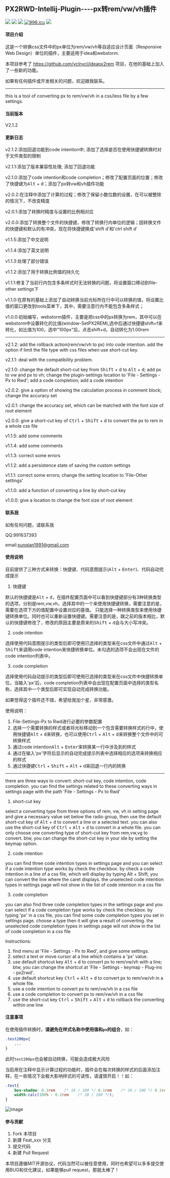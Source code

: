 ## PX2RWD-Intellij-Plugin----px转rem/vw/vh插件

[![](https://img.shields.io/badge/license-MIT-000000.svg)](https://github.com/sunqian1991/px2rwd-intellij-plugin/blob/master/LICENSE)
[![](https://img.shields.io/jetbrains/plugin/v/11187.svg)](https://plugins.jetbrains.com/plugin/11187-px2rem)
[![](https://img.shields.io/jetbrains/plugin/d/11187.svg)](https://plugins.jetbrains.com/plugin/11187-px2rem)
[![996.icu](https://img.shields.io/badge/link-996.icu-red.svg)](https://996.icu)
[![](https://tracking.gitads.io/?repo=px2rwd-intellij-plugin)](https://images.gitads.io/px2rwd-intellij-plugin)

#### 项目介绍

这是一个转换css文件中的px单位为rem/vw/vh等自适应设计页面（Responsive Web Design）单位的插件，主要适用于idea和webstorm. 

本项目参考了 https://github.com/yclnycl/ideapx2rem 项目，在他的基础上加入了一些新的功能。

如果有任何插件或开发相关的问题，欢迎跟我联系。

*********************************************

this is a tool of converting px to rem/vw/vh in a css/less file by a few settings.

#### 当前版本

V2.1.2

#### 更新日志

v2.1.2:添加回退功能到code intention中; 添加了选择是否在使用快捷键转换时对于文件类型的限制

v2.1.1:添加了版本兼容性处理; 添加了回退功能

v2.1.0:添加了code intention和code completion；修改了配置页面的位置；修改了快捷键为<kbd>Alt</kbd> + <kbd>d</kbd>；添加了px转vw和vh插件功能

v2.0.2:在注释中添加了计算的过程；修改了保留小数位数的设置，在可以被整除的情况下，不改变精度

v2.0.1:添加了转换时精度与设置的比例相对应

v2.0.0:添加了转换整个文件的快捷键，修改了转换行内单位的逻辑；因转换文件的快捷键和默认的有冲突，现在将快捷键换成'shift d'和'ctrl shift d'

v1.1.5:添加了中文说明

v1.1.4:添加了英文说明

v1.1.3:处理了部分错误

v1.1.2:添加了用于转换比例值的持久化 

v1.1.1:修复了当前行内包含多条样式时无法转换的问题，将设置窗口移动到file-other settings下

v1.1.0:在原有的基础上添加了自动转换当前光标所在行中可以转换的值，将设置比值的窗口更改到tools菜单下，其中，需要注意行内不能包含多条样式；

v1.0.0:初始编写，webstorm插件，主要是把css中的px转换为rem，其中可以在webstorm中设置转化的比值(window-SetPX2REM),选中后通过快捷键shift+f来转化，如比值为100，选中"100px"后，点击shift+d，自动转化为1.00rem

*********************************************

v2.1.2: add the rollback action(rem/vw/vh to px) into code intention. add the option if limit the file type with css files when use short-cut key.

v2.1.1: deal with the compatibility problem.

v2.1.0: change the default short-cut key from <kbd>Shift</kbd> + <kbd>d</kbd> to <kbd>Alt</kbd> + <kbd>d</kbd>; add px to vw and px to vh; change the plugin-settings location to 'File - Settings - Px to Rwd'; add a code completion; add a code intention

v2.0.2: give a option of showing the calculation process in comment block; change the accuracy set

v2.0.1: change the accuracy set, which can be matched with the font size of root element

v2.0.0: give a short-cut key of <kbd>Ctrl</kbd> + <kbd>Shift</kbd> + <kbd>d</kbd> to convert the px to rem in a whole css file

v1.1.5: add some comments

v1.1.4: add some comments

v1.1.3: correct some errors

v1.1.2: add a persistence state of saving the custom settings

v1.1.1: correct some errors; change the setting location to 'File-Other settings'

v1.1.0: add a function of converting a line by short-cut key

v1.0.0: give a location to change the font size of root element


#### 联系我

如有任何问题，请联系我

QQ:991637393

email:sunqian1991@gmail.com


#### 使用说明
目前提供了三种方式来转换：快捷键、代码意图提示(<kbd>Alt</kbd> + <kbd>Enter</kbd>)、代码自动完成提示

1. 快捷键

默认的快捷键是<kbd>Alt</kbd> + <kbd>d</kbd>，在插件配置页面中可以看到快捷键部分有3种转换类型的选项，分别是rem,vw,vh，选择其中的一个来使用快捷键转换，需要注意的是，需要在选项下方的值配置中设置对应的基值。
只能选择一种转换类型来使用快捷键转换单位。同时也可以重新设置快捷键。需要注意的是，跟之前的版本相比，默认的快捷键修改了，修改的原因主要是原来的<kbd>Shift</kbd> + <kbd>d</kbd>会与大小写冲突。

2. code intention

选择使用代码意图提示的类型后即可使用已选择的类型来在css文件中通过<kbd>Alt</kbd> + <kbd>Shift</kbd>来调用code intention来快捷转换单位。未勾选的选项不会出现在文件的code intention列表中。

3. code completion

选择使用代码自动提示的类型后即可使用已选择的类型来在css文件中快捷转换单位，当输入'px'后，code completion列表中会出现在配置页面中选择的类型名称，选择其中一个类型后即可实现自动完成转换功能。

如果觉得这个插件还不错，希望给我加个星，非常感激。

使用说明：
1. File-Settings-Px to Rwd进行必要的参数配置
2. 选择一个需要转换的样式或者将光标移动到一个包含需要转换样式的行中，使用快捷键<kbd>Alt</kbd> + <kbd>d</kbd>来转换，也可以使用<kbd>Ctrl</kbd> + <kbd>Alt</kbd> + <kbd>d</kbd>来转换整个文件中的可转换样式
3. 通过code intention<kbd>Alt</kbd> + <kbd>Enter</kbd>来转换某一行中涉及到的样式
4. 通过在输入'px'字符后显示的自动完成提示列表中选择相应的选项来转换相应的样式
5. 通过快捷键<kbd>Ctrl</kbd> + <kbd>Shift</kbd> + <kbd>Alt</kbd> + <kbd>d</kbd>来回退一行内的转换

*********************************************

there are three ways to convert: short-cut key, code intention, code completion. you can find the settings related to these converting ways in settings page with the path 'File - Settings - Px to Rwd'

1. short-cut key

select a converting type from three options of rem, vw, vh in setting page and give a necessary value set below the radio group, then use the default short-cut key of <kbd>Alt</kbd> + <kbd>d</kbd> to convert a line or a selected text. you can also use the short-cut key of <kbd>Ctrl</kbd> + <kbd>Alt</kbd> + <kbd>d</kbd> to convert in a whole file.
you can only choose one converting type of short-cut key from rem,vw,vg to convert.
btw, you can change the short-cut key in your ide by setting the keymap option.

2. code intention

you can find three code intention types in settings page and you can select if a code intention type works by check the checkbox.
by check a code intention in a line of a css file, which will display by typing Alt + Shift, you can convert the line where the caret displays.
the unselected code intention types in settings page will not show in the list of code intention in a css file

3. code completion

you can also find three code completion types in the settings page and you can select if a code completion type works by check the checkbox.
by typing 'px' in a css file, you can find some code completion types you set in settings page. choose a type then it will give a result of converting.
the unselected code completion types in settings page will not show in the list of code completion in a css file

Instructions:
1. find menu at 'File - Settings - Px to Rwd', and give some settings.
2. select a text or move cursor at a line which contains a 'px' value.
3. use default shortcut key <kbd>Alt</kbd> + <kbd>d</kbd> to convert px to rem/vw/vh with a line; btw, you can change the shortcut at 'File - Settings - keymap - Plug-ins - px2rwd'.
4. use default shortcut key <kbd>Ctrl</kbd> + <kbd>Alt</kbd> + <kbd>d</kbd> to convert px to rem/vw/vh in a whole file.
5. use a code intention to convert px to rem/vw/vh in a css file
6. use a code completion to convert px to rem/vw/vh in a css file
7. use the short-cut key <kbd>Ctrl</kbd> + <kbd>Shift</kbd> + <kbd>Alt</kbd> + <kbd>d</kbd> to rollback the converting within one line


#### 注意事项
在使用插件转换时，**请避免在样式名称中使用值和`px`的组合**，如：
```css
.test200px{
    ...
}
```
此时`test200px`也会被自动转换，可能会造成极大风险

当启用在注释中显示计算过程的功能时，插件会在每次转换的样式的后面添加注释，在一些情况下会极大影响样式的可读性，请谨慎开启！！如：
```css
.test{
    box-shadow: 0.1rem    /* 10 / 100 */ 0.1rem    /* 10 / 100 */ 0.1rem    /* 10 / 100 */ #000;
    width:calc(100% - 0.2rem    /* 20 / 100 */);
}
```

![image][opt_gif]

#### 参与贡献

1. Fork 本项目
2. 新建 Feat_xxx 分支
3. 提交代码
4. 新建 Pull Request

本项目遵循MIT开源协议，代码当然可以被任意使用，同时也希望可以多多提交使用BUG和优化建议，如果能够pull request，那就太棒了！



[opt_gif]:https://github.com/sunqian1991/px2rwd-intellij-plugin/raw/master/src/main/resources/images/px2rwd.gif
